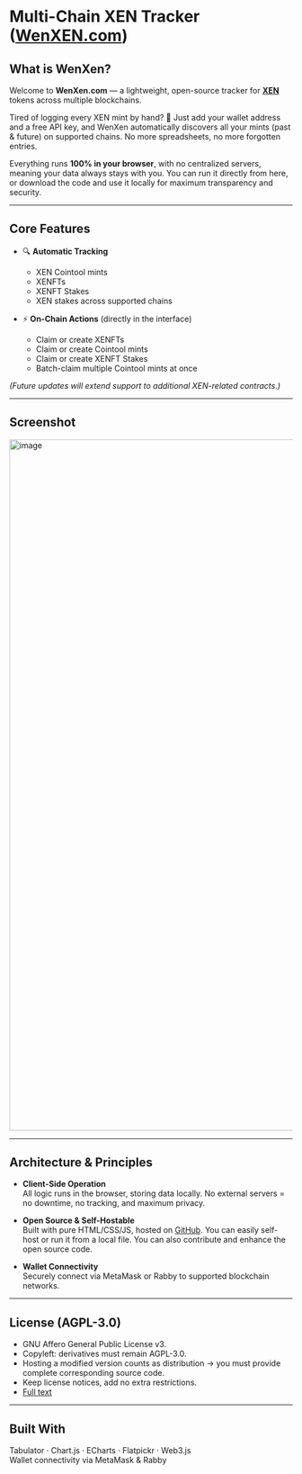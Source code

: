 # Multi-Chain XEN Tracker ([WenXEN.com](https://wenxen.com))

## What is WenXen?

Welcome to **WenXen.com** — a lightweight, open-source tracker for **[XEN](https://xen.pub)** tokens across multiple blockchains.

Tired of logging every XEN mint by hand? 🥱 Just add your wallet address and a free API key, and WenXen automatically discovers all your mints (past & future) on supported chains. No more spreadsheets, no more forgotten entries.

Everything runs **100% in your browser**, with no centralized servers, meaning your data always stays with you. You can run it directly from here, or download the code and use it locally for maximum transparency and security.

---

## Core Features

- 🔍 **Automatic Tracking**
    - XEN Cointool mints
    - XENFTs
    - XENFT Stakes
    - XEN stakes across supported chains

- ⚡ **On-Chain Actions** (directly in the interface)
    - Claim or create XENFTs
    - Claim or create Cointool mints
    - Claim or create XENFT Stakes
    - Batch-claim multiple Cointool mints at once

*(Future updates will extend support to additional XEN-related contracts.)*

---

## Screenshot

<img width="2000" height="1229" alt="image" src="https://github.com/user-attachments/assets/5d5b90eb-7e55-4e65-9454-39ee4c68182e" />


---

## Architecture & Principles

- **Client-Side Operation**  
  All logic runs in the browser, storing data locally. No external servers = no downtime, no tracking, and maximum privacy.

- **Open Source & Self-Hostable**  
  Built with pure HTML/CSS/JS, hosted on [GitHub](https://github.com/JozefJarosciak/wenxen.com). You can easily self-host or run it from a local file. You can also contribute and enhance the open source code.

- **Wallet Connectivity**  
  Securely connect via MetaMask or Rabby to supported blockchain networks.

---

## License (AGPL-3.0)

- GNU Affero General Public License v3.
- Copyleft: derivatives must remain AGPL-3.0.
- Hosting a modified version counts as distribution → you must provide complete corresponding source code.
- Keep license notices, add no extra restrictions.
- [Full text](https://www.gnu.org/licenses/agpl-3.0.html)

---

## Built With

Tabulator · Chart.js · ECharts · Flatpickr · Web3.js  
Wallet connectivity via MetaMask & Rabby  
